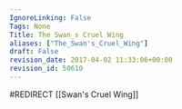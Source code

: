 ```yaml
---
IgnoreLinking: False
Tags: None
Title: The Swan_s Cruel Wing
aliases: ["The_Swan's_Cruel_Wing"]
draft: False
revision_date: 2017-04-02 11:33:06+00:00
revision_id: 50610
---
```


#REDIRECT [[Swan's Cruel Wing]]